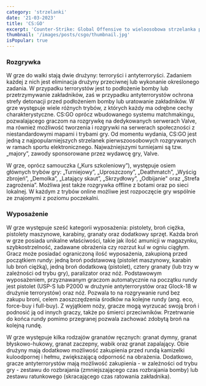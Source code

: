 ```yaml
---
category: 'strzelanki'
date: '21-03-2023'
title: 'CS:GO'
excerpt: 'Counter-Strike: Global Offensive to wieloosobowa strzelanka pierwszoosobowa, stworzona oraz wydana przez Valve. Jest to czwarta gra z serii Counter-Strike, została wydana na Windows, macOS, Xbox 360, Xbox One, PlayStation 3 i Linuxa.'
thumbnail: '/images/posts/csgo/thumbnail.jpg'
isPopular: true
---
```


### Rozgrywka

W grze do walki stają dwie drużyny: terroryści i antyterroryści. Zadaniem każdej z nich jest eliminacja drużyny przeciwnej lub wykonanie określonego zadania. W przypadku terrorystów jest to podłożenie bomby lub przetrzymywanie zakładników, zaś w przypadku antyterrorystów ochrona strefy detonacji przed podłożeniem bomby lub uratowanie zakładników. W grze występuje wiele różnych trybów, z których każdy ma odrębne cechy charakterystyczne. CS:GO oprócz wbudowanego systemu matchmakingu, pozwalającego graczom na rozgrywkę na dedykowanych serwerach Valve, ma również możliwość tworzenia i rozgrywki na serwerach społeczności z niestandardowymi mapami i trybami gry. Od momentu wydania, CS:GO jest jedną z najpopularniejszych strzelanek pierwszoosobowych rozgrywanych w ramach sportu elektronicznego. Najważniejszymi turniejami są tzw. „majory”, zawody sponsorowane przez wydawcę gry, Valve.

W grze, oprócz samouczka („Kurs szkoleniowy”), występuje osiem głównych trybów gry: „Turniejowy”, „Uproszczony”, „Deathmatch”, „Wyścig zbrojeń”, „Demolka”, „Latający skaut”, „Skrzydłowy”, „Odbijanie" oraz „Strefa zagrożenia”. Możliwa jest także rozgrywka offline z botami oraz po sieci lokalnej. W każdym z trybów online możliwe jest rozpoczęcie gry wspólnie ze znajomymi z poziomu poczekalni.

### Wyposażenie

W grze występuje sześć kategorii wyposażenia: pistolety, broń ciężka, pistolety maszynowe, karabiny, granaty oraz dodatkowy sprzęt. Każda broń w grze posiada unikalne właściwości, takie jak ilość amunicji w magazynku, szybkostrzelność, zadawane obrażenia czy rozrzut kul w ogniu ciągłym. Gracz może posiadać ograniczoną ilość wyposażenia, zakupioną przed początkiem rundy: jedną broń podstawową (pistolet maszynowy, karabin lub broń ciężką), jedną broń dodatkową (pistolet), cztery granaty (lub trzy w zależności od trybu gry), paralizator oraz nóż. Podstawowym wyposażeniem, przyznawanym graczom automatycznie na początku rundy jest pistolet (USP-S lub P2000 w drużynie antyterrorystów oraz Glock-18 w drużynie terrorystów) oraz nóż. Pozwala to na rozgrywanie rund bez zakupu broni, celem zaoszczędzenia środków na kolejne rundy (ang. eco, force-buy i full-buy). Z wyjątkiem noży, gracze mogą wyrzucać swoją broń i podnosić ją od innych graczy, także po śmierci przeciwników. Przetrwanie do końca rundy pomimo przegranej pozwala zachować zdobytą broń na kolejną rundę.

W grze występuje kilka rodzajów granatów ręcznych: granat dymny, granat błyskowo-hukowy, granat zaczepny, wabik oraz granat zapalający. Obie drużyny mają dodatkowo możliwość zakupienia przed rundą kamizelki kuloodpornej i hełmu, zwiększającą odporność na obrażenia. Dodatkowo, gracze antyterrorystów mają możliwość zakupienia - w zależności od trybu gry - zestawu do rozbrajania (zmniejszającego czas rozbrajania bomby) lub zestawu ratunkowego (skracającego czas ratowania zakładnika).